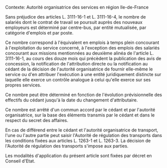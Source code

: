 Contexte: Autorité organisatrice des services en région Ile-de-France

Sans préjudice des articles L. 3111-16-1 et L. 3111-16-4, le nombre de salariés dont le contrat de travail se poursuit auprès des nouveaux employeurs est déterminé par centre-bus, par entité mutualisée, par catégorie d'emplois et par poste.

Ce nombre correspond à l'équivalent en emplois à temps plein concourant à l'exploitation du service concerné, à l'exception des emplois des salariés concourant aux missions mentionnées au deuxième alinéa de l'article L. 3111-16-1, au cours des douze mois qui précèdent la publication des avis de concession, la notification de l'attribution directe ou la notification au cédant de la décision de l'autorité organisatrice de fournir elle-même le service ou d'en attribuer l'exécution à une entité juridiquement distincte sur laquelle elle exerce un contrôle analogue à celui qu'elle exerce sur ses propres services.

Ce nombre peut être déterminé en fonction de l'évolution prévisionnelle des effectifs du cédant jusqu'à la date du changement d'attributaire.

Ce nombre est arrêté d'un commun accord par le cédant et par l'autorité organisatrice, sur la base des éléments transmis par le cédant et dans le respect du secret des affaires.

En cas de différend entre le cédant et l'autorité organisatrice de transport, l'une ou l'autre partie peut saisir l'Autorité de régulation des transports dans les conditions fixées aux articles L. 1263-1 et L. 1263-3. La décision de l'Autorité de régulation des transports s'impose aux parties.

Les modalités d'application du présent article sont fixées par décret en Conseil d'Etat.